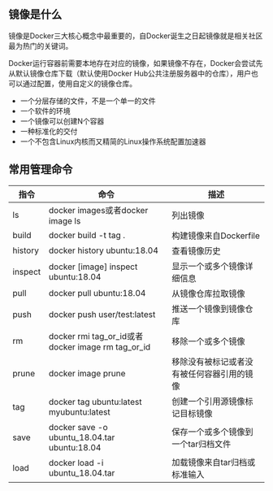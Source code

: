 
## 镜像是什么
镜像是Docker三大核心概念中最重要的，自Docker诞生之日起镜像就是相关社区最为热门的关键词。

Docker运行容器前需要本地存在对应的镜像，如果镜像不存在，Docker会尝试先从默认镜像仓库下载（默认使用Docker Hub公共注册服务器中的仓库），用户也可以通过配置，使用自定义的镜像仓库。

* 一个分层存储的文件，不是一个单一的文件  
* 一个软件的环境  
* 一个镜像可以创建N个容器  
* 一种标准化的交付  
* 一个不包含Linux内核而又精简的Linux操作系统配置加速器  

## 常用管理命令
| 指令    | 命令                                              | 描述                                       |
| ------- | ------------------------------------------------- | ------------------------------------------ |
| ls      | docker images或者docker image ls                  | 列出镜像                                   |
| build   | docker build -t tag .                             | 构建镜像来自Dockerfile                     |
| history | docker history ubuntu:18.04                       | 查看镜像历史                               |
| inspect | docker [image] inspect ubuntu:18.04               | 显示一个或多个镜像详细信息                 |
| pull    | docker pull ubuntu:18.04                          | 从镜像仓库拉取镜像                         |
| push    | docker push user/test:latest                      | 推送一个镜像到镜像仓库                     |
| rm      | docker rmi tag_or_id或者docker image rm tag_or_id | 移除一个或多个镜像                         |
| prune   | docker image prune                                | 移除没有被标记或者没有被任何容器引用的镜像 |
| tag     | docker tag ubuntu:latest myubuntu:latest          | 创建一个引用源镜像标记目标镜像             |
| save    | docker save -o ubuntu_18.04.tar ubuntu:18.04      | 保存一个或多个镜像到一个tar归档文件        |
| load    | docker load -i ubuntu_18.04.tar                   | 加载镜像来自tar归档或标准输入              |




